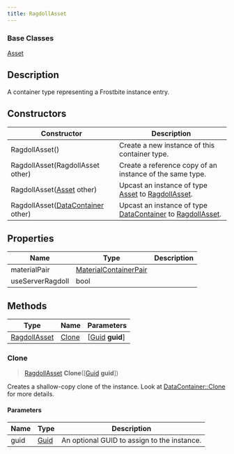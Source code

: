 ```yaml
---
title: RagdollAsset
---
```

### Base Classes

[Asset](/vext/ref/fb/asset/)

## Description

A container type representing a Frostbite instance entry.

## Constructors

| Constructor                                                             | Description                                                                                                     |
| ----------------------------------------------------------------------- | --------------------------------------------------------------------------------------------------------------- |
| RagdollAsset()                                                          | Create a new instance of this container type.                                                                   |
| RagdollAsset(RagdollAsset other)                                        | Create a reference copy of an instance of the same type.                                                        |
| RagdollAsset([Asset](/vext/ref/fb/asset/) other)                                      | Upcast an instance of type [Asset](/vext/ref/fb/asset/) to [RagdollAsset](/vext/ref/fb/ragdollasset/).                                      |
| RagdollAsset([DataContainer](/vext/ref/shared/class/datacontainer) other) | Upcast an instance of type [DataContainer](/vext/ref/shared/class/datacontainer) to [RagdollAsset](/vext/ref/fb/ragdollasset/). |

## Properties

| Name             | Type                                           | Description |
| ---------------- | ---------------------------------------------- | ----------- |
| materialPair     | [MaterialContainerPair](/vext/ref/fb/materialcontainerpair/) |             |
| useServerRagdoll | bool                                           |             |

## Methods

| Type                         | Name            | Parameters                                     |
| ---------------------------- | --------------- | ---------------------------------------------- |
| [RagdollAsset](/vext/ref/fb/ragdollasset/) | [Clone](#clone) | \[[Guid](/vext/ref/shared/class/guid) **guid**\] |

### Clone

> [RagdollAsset](/vext/ref/fb/ragdollasset/) **Clone**(\[[Guid](/vext/ref/shared/class/guid) **guid**\])

Creates a shallow-copy clone of the instance. Look at [DataContainer::Clone](/vext/ref/shared/class/datacontainer#clone) for more details.

#### Parameters

| Name | Type         | Description                                 |
| ---- | ------------ | ------------------------------------------- |
| guid | [Guid](/vext/ref/shared/class/guid/) | An optional GUID to assign to the instance. |
